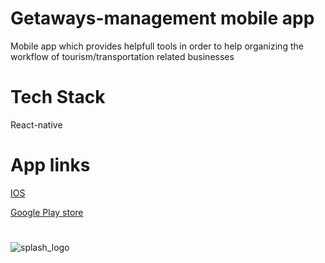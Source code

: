 
# Getaways-management mobile app
Mobile app which provides helpfull tools in order to help organizing the workflow of tourism/transportation related businesses 


# Tech Stack
React-native
# App links

[IOS](https://apps.apple.com/us/app/getaways-management/id1621862849)

[Google Play store](https://play.google.com/store/apps/details?id=com.nospipi.GetawaysManagement)
#
![splash_logo](https://user-images.githubusercontent.com/62842853/175919339-1603d8fa-cd16-4fc4-aa15-5aa879e9cde7.png)
#

